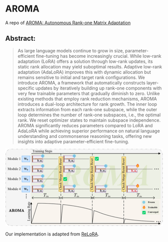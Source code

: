 # AROMA
A repo of [AROMA: Autonomous Rank-one Matrix Adaptation](http://arxiv.org/abs/2504.05343)

## Abstract:
 > As large language models continue to grow in size, parameter-efficient fine-tuning has become increasingly crucial. While low-rank adaptation (LoRA) offers a solution through low-rank updates, its static rank allocation may yield suboptimal results. Adaptive low-rank adaptation (AdaLoRA) improves this with dynamic allocation but remains sensitive to initial and target rank configurations. We introduce AROMA, a framework that automatically constructs layer-specific updates by iteratively building up rank-one components with very few trainable parameters that gradually diminish to zero. Unlike existing methods that employ rank reduction mechanisms, AROMA introduces a dual-loop architecture for rank growth. The inner loop extracts information from each rank-one subspace, while the outer loop determines the number of rank-one subspaces, i.e., the optimal rank. We reset optimizer states to maintain subspace independence. AROMA significantly reduces parameters compared to LoRA and AdaLoRA while achieving superior performance on natural language understanding and commonsense reasoning tasks, offering new insights into adaptive parameter-efficient fine-tuning.
<img src="https://github.com/ShuDun23/AROMA/blob/master/fig/workflow.jpg" width="500px">

Our implementation is adapted from [ReLoRA](https://github.com/Guitaricet/relora).
